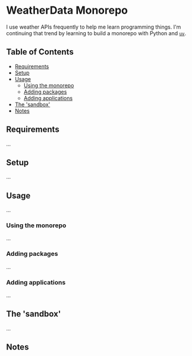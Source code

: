 # WeatherData Monorepo <!-- omit in toc -->

I use weather APIs frequently to help me learn programming things. I'm continuing that trend by learning to build a monorepo with Python and [`uv`](https://docs.astral.sh/uv).

## Table of Contents <!-- omit in toc -->

- [Requirements](#requirements)
- [Setup](#setup)
- [Usage](#usage)
  - [Using the monorepo](#using-the-monorepo)
  - [Adding packages](#adding-packages)
  - [Adding applications](#adding-applications)
- [The 'sandbox'](#the-sandbox)
- [Notes](#notes)

## Requirements

...

## Setup

...

## Usage

...

### Using the monorepo

...

### Adding packages

...

### Adding applications

...

## The 'sandbox'

...

## Notes
